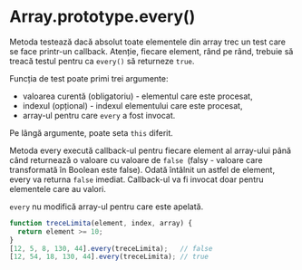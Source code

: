 # Array.prototype.every()

Metoda testează dacă absolut toate elementele din array trec un test care se face printr-un callback. Atenție, fiecare element, rând pe rând, trebuie să treacă testul pentru ca `every()` să returneze `true`.

Funcția de test poate primi trei argumente:
- valoarea curentă (obligatoriu) - elementul care este procesat,
- indexul (opțional) - indexul elementului care este procesat,
- array-ul pentru care `every` a fost invocat.

Pe lângă argumente, poate seta `this` diferit.

Metoda every execută callback-ul pentru fiecare element al array-ului până când returnează o valoare cu valoare de `false `(falsy - valoare care transformată în Boolean este false). Odată întâlnit un astfel de element, every va returna ``false`` imediat. Callback-ul va fi invocat doar pentru elementele care au valori.

`every` nu modifică array-ul pentru care este apelată.

```javascript
function treceLimita(element, index, array) {
  return element >= 10;
}
[12, 5, 8, 130, 44].every(treceLimita);   // false
[12, 54, 18, 130, 44].every(treceLimita); // true
```
